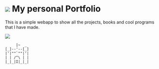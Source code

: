 # ![](https://secure.gravatar.com/blavatar/4560c02ab420ca3cefc52ab44e8aefc1?s=32) My personal Portfolio

This is a simple webapp to show all the projects, books and cool programs that I have made.

<a href="https://soyoscarrh.github.io/" target="_blank">
  <img  src="docs/Images/Gist.png"  style="max-width: 500px;"/>
</a>

```
     |~  _
[_]--'--[_]
|'|""`""|'|
| | /^\ | |
|_|_|I|_|_|
```
